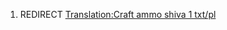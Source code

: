 1.  REDIRECT [Translation:Craft ammo shiva 1
    txt/pl](Translation:Craft_ammo_shiva_1_txt/pl "wikilink")